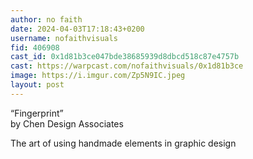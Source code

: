 ```yaml
---
author: no faith
date: 2024-04-03T17:18:43+0200
username: nofaithvisuals
fid: 406908
cast_id: 0x1d81b3ce047bde38685939d8dbcd518c87e4757b
cast: https://warpcast.com/nofaithvisuals/0x1d81b3ce
image: https://i.imgur.com/Zp5N9IC.jpeg
layout: post
---
```

“Fingerprint”   
by Chen Design Associates  
  
The art of using handmade elements in graphic design  

<img src='https://i.imgur.com/Zp5N9IC.jpeg' alt='' referrerpolicy='no-referrer'/>